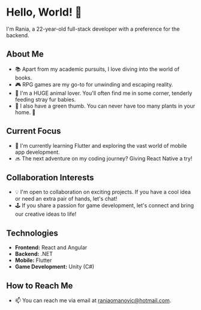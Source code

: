 # Hello, World! 👋

I'm Rania, a 22-year-old full-stack developer with a preference for the backend.

## About Me
- 📚 Apart from my academic pursuits, I love diving into the world of books.
- 🎮 RPG games are my go-to for unwinding and escaping reality.
- 🐾 I'm a HUGE animal lover. You'll often find me in some corner, tenderly feeding stray fur babies.
- 🌿 I also have a green thumb. You can never have too many plants in your home. 🙂

## Current Focus
- 🌱 I'm currently learning Flutter and exploring the vast world of mobile app development.
- 🔜 The next adventure on my coding journey? Giving React Native a try!

## Collaboration Interests
- 💡 I'm open to collaboration on exciting projects. If you have a cool idea or need an extra pair of hands, let's chat!
- 🕹️ If you share a passion for game development, let's connect and bring our creative ideas to life!

## Technologies
- **Frontend:** React and Angular
- **Backend:** .NET
- **Mobile:** Flutter
- **Game Development:** Unity (C#)

## How to Reach Me
- 📫 You can reach me via email at [raniaomanovic@hotmail.com](mailto:raniaomanovic@hotmail.com).
